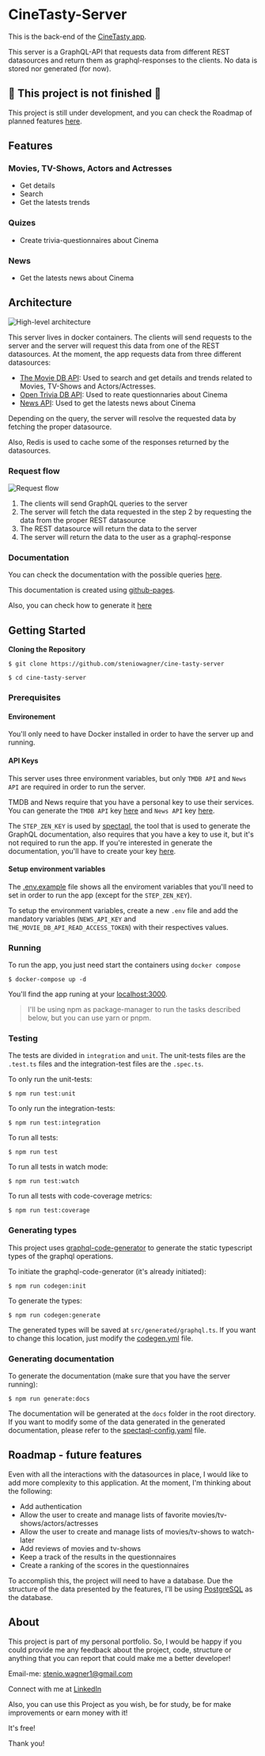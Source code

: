 # CineTasty-Server

This is the back-end of the [CineTasty app](https://github.com/steniowagner/cine-tasty-mobile). 

This server is a GraphQL-API that requests data from different REST datasources and return them as graphql-responses to the clients. No data is stored nor generated (for now).

## 🚧 This project is not finished 🚧

This project is still under development, and you can check the Roadmap of planned features [here](www.google.com). 

## Features
### Movies, TV-Shows, Actors and Actresses
- Get details
- Search
- Get the latests trends

### Quizes
- Create trivia-questionnaires about Cinema

### News
- Get the latests news about Cinema

## Architecture
![High-level architecture](https://github.com/steniowagner/cine-tasty-server/blob/development/static/architecture-high-level.png)

This server lives in docker containers. The clients will send requests to the server and the server will request this data from one of the REST datasources. At the moment, the app requests data from three different datasources:

- [The Movie DB API](https://developer.themoviedb.org/reference/intro/getting-started): Used to search and get details and trends related to Movies, TV-Shows and Actors/Actresses.
- [Open Trivia DB API](https://opentdb.com/): Used to reate questionnaries about Cinema
- [News API](https://newsapi.org/): Used to get the latests news about Cinema

Depending on the query, the server will resolve the requested data by fetching the proper datasource.

Also, Redis is used to cache some of the responses returned by the datasources.

### Request flow
![Request flow](https://github.com/steniowagner/cine-tasty-server/blob/development/static/request-flow.png)

1) The clients will send GraphQL queries to the server
2) The server will fetch the data requested in the step 2 by requesting the data from the proper REST datasource
3) The REST datasource will return the data to the server
4) The server will return the data to the user as a graphql-response

### Documentation
You can check the documentation with the possible queries [here](https://steniowagner.github.io/cine-tasty-server/).

This documentation is created using [github-pages](https://pages.github.com/).

Also, you can check how to generate it [here](www.google.com)

## Getting Started

**Cloning the Repository**

```
$ git clone https://github.com/steniowagner/cine-tasty-server

$ cd cine-tasty-server
```

### Prerequisites

#### Environement

You'll only need to have Docker installed in order to have the server up and running.

#### API Keys

This server uses three environment variables, but only `TMDB API` and `News API` are required in order to run the server.

TMDB and News require that you have a personal key to use their services. You can generate the `TMDB API` key [here](https://developer.themoviedb.org/docs/getting-started) and `News API` key [here](https://newsapi.org/register).

The `STEP_ZEN_KEY` is used by [spectaql](https://github.com/anvilco/spectaql), the tool that is used to generate the GraphQL documentation, also requires that you have a key to use it, but it's not required to run the app. If you're interested in generate the documentation, you'll have to create your key [here](https://dashboard.stepzen.com/).

#### Setup environment variables

The [.env.example](https://github.com/steniowagner/cine-tasty-server/blob/development/.env.example) file shows all the enviroment variables that you'll need to set in order to run the app (except for the `STEP_ZEN_KEY`).

To setup the environment variables, create a new `.env` file and add the mandatory variables (`NEWS_API_KEY` and `THE_MOVIE_DB_API_READ_ACCESS_TOKEN`) with their respectives values.

### Running

To run the app, you just need start the containers using `docker compose`
```
$ docker-compose up -d
```

You'll find the app runing at your [localhost:3000](http://localhost:3000/).

> I'll be using npm as package-manager to run the tasks described below, but you can use yarn or pnpm.

### Testing

The tests are divided in `integration` and `unit`. The unit-tests files are the `.test.ts` files and the integration-test files are the `.spec.ts`.

To only run the unit-tests:
```
$ npm run test:unit
```

To only run the integration-tests:
```
$ npm run test:integration
```

To run all tests:
```
$ npm run test
```

To run all tests in watch mode:
```
$ npm run test:watch
```

To run all tests with code-coverage metrics:
```
$ npm run test:coverage
```

### Generating types

This project uses [graphql-code-generator](https://github.com/dotansimha/graphql-code-generator) to generate the static typescript types of the graphql operations.

To initiate the graphql-code-generator (it's already initiated):
```
$ npm run codegen:init
```

To generate the types:
```
$ npm run codegen:generate
```

The generated types will be saved at `src/generated/graphql.ts`. If you want to change this location, just modify the [codegen.yml](https://github.com/steniowagner/cine-tasty-server/blob/development/codegen.yml) file.

### Generating documentation

To generate the documentation (make sure that you have the server running):

```
$ npm run generate:docs
```

The documentation will be generated at the `docs` folder in the root directory. If you want to modify some of the data generated in the generated documentation, please refer to the [spectaql-config.yaml](https://github.com/steniowagner/cine-tasty-server/blob/development/spectaql-config.yaml) file.

## Roadmap - future features

Even with all the interactions with the datasources in place, I would like to add more complexity to this application. At the moment, I'm thinking about the following:

- Add authentication
- Allow the user to create and manage lists of favorite movies/tv-shows/actors/actresses
- Allow the user to create and manage lists of movies/tv-shows to watch-later
- Add reviews of movies and tv-shows
- Keep a track of the results in the questionnaires
- Create a ranking of the scores in the questionnaires

To accomplish this, the project will need to have a database. Due the structure of the data presented by the features, I'll be using [PostgreSQL](https://www.postgresql.org/) as the database.

## About


This project is part of my personal portfolio. So, I would be happy if you could provide me any feedback about the project, code, structure or anything that you can report that could make me a better developer!

  
Email-me: stenio.wagner1@gmail.com

  

Connect with me at [LinkedIn](https://www.linkedin.com/in/steniowagner/)

  

Also, you can use this Project as you wish, be for study, be for make improvements or earn money with it!

  

It's free!

Thank you!
